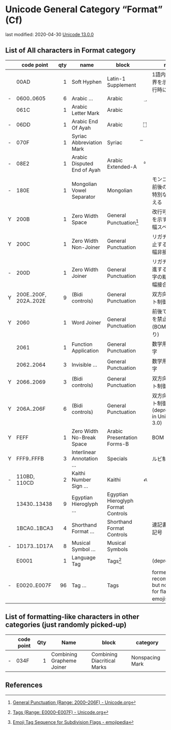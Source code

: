 # Unicode General Category “Format” (Cf)

last modified: 2020-04-30
[Unicode 13.0.0](http://www.unicode.org/versions/Unicode13.0.0/)


## List of All characters in Format category

|   | code point             | qty | name                        | block                               |   | note  |
| - | ---------------------- | --: | --------------------------- | ----------------------------------- | - | ----- |
|   | 00AD                   |   1 | Soft Hyphen                 | Latin-1 Supplement                  | ­  | 1語内の単語境界を示す（改行時に出現） |
| - | 0600..0605             |   6 | Arabic …                    | Arabic                              | ؀ |  |
|   | 061C                   |   1 | Arabic Letter Mark          | Arabic                              | ؜  |  |
| - | 06DD                   |   1 | Arabic End Of Ayah          | Arabic                              | ۝ |  |
| - | 070F                   |   1 | Syriac Abbreviation Mark    | Syriac                              | ܏  |  |
| - | 08E2                   |   1 | Arabic Disputed End of Ayah | Arabic Extended-A                   | ࣢|  |
| - | 180E                   |   1 | Mongolian Vowel Separator   | Mongolian                           | ᠎ | モンゴル語で前後の文字を特別な形に変える |
| Y | 200B                   |   1 | Zero Width Space            | General Punctuation[^1]             |   | 改行可能位置を示す（ゼロ幅スペース） |
| Y | 200C                   |   1 | Zero Width Non-Joiner       | General Punctuation                 |   | リガチャを抑止する（ゼロ幅非接合子） |
| - | 200D                   |   1 | Zero Width Joiner           | General Punctuation                 |   | リガチャを促進する / 絵文字の糊（ゼロ幅接合子） |
| Y | 200E..200F, 202A..202E |   9 | (Bidi controls)             | General Punctuation                 |   | 双方向テキスト制御記号 |
| Y | 2060                   |   1 | Word Joiner                 | General Punctuation                 |   | 前後での改行を禁止する (BOMの代わり) |
|   | 2061                   |   1 | Function Application        | General Punctuation                 |   | 数学用制御文字 |
|   | 2062..2064             |   3 | Invisible …                 | General Punctuation                 |   | 数学用制御文字 |
| Y | 2066..2069             |   3 | (Bidi controls)             | General Punctuation                 |   | 双方向テキスト制御記号 |
| Y | 206A..206F             |   6 | (Bidi controls)             | General Punctuation                 |   | 双方向テキスト制御記号 (deprecated in Unicode 3.0) |
| Y | FEFF                   |   1 | Zero Width No-Break Space   | Arabic Presentation Forms-B         |   | BOM |
| Y | FFF9..FFFB             |   3 | Interlinear Annotation …    | Specials                            |   | ルビ制御文字 |
| - | 110BD, 110CD           |   2 | Kaithi Number Sign …        | Kaithi                              | 𑂽|  |
|   | 13430..13438           |   9 | Egyptian Hieroglyph …       | Egyptian Hieroglyph Format Controls |   |  |
|   | 1BCA0..1BCA3           |   4 | Shorthand Format …          | Shorthand Format Controls           |   | 速記書式制御記号 |
| - | 1D173..1D17A           |   8 | Musical Symbol …            | Musical Symbols                     |   |  |
|   | E0001                  |   1 | Language Tag                | Tags[^2]                            |   | (deprecated) |
| - | E0020..E007F           |  96 | Tag …                       | Tags                                |   | formerly not recommended but now used for flag emojis[^3] |


## List of formatting-like characters in other categories (just randomly picked-up)

|   | code point             | Qty | Name                        | block                               | category          |
| - | ---------------------- | --: | --------------------------- | ----------------------------------- | ----------------- |
| - | 034F                   |   1 | Combining Grapheme Joiner   | Combining Diacritical Marks         | Nonspacing Mark   |


## References

[^1]: [General Punctuation (Range: 2000–206F) - Unicode.org](https://unicode.org/charts/PDF/U2000.pdf)
[^2]: [Tags (Range: E0000–E007F) - Unicode.org](https://unicode.org/charts/PDF/UE0000.pdf)
[^3]: [Emoji Tag Sequence for Subdivision Flags - emojipedia](https://emojipedia.org/emoji-tag-sequence/)
